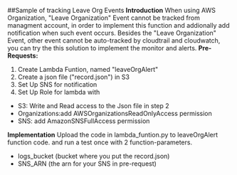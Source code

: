 ##Sample of tracking Leave Org Events
**Introduction**
When using AWS Organization, "Leave Organization" Event cannot be tracked from managment account, in order to implement this function and addionally add notification when such event occurs. Besides the "Leave Organization" Event, other event cannot be auto-tracked by cloudtrail and cloudwatch, you can try the this solution to implement the monitor and alerts. 
**Pre-Requests:**
1. Create Lambda Funtion, named "leaveOrgAlert"
2. Create a json file ("record.json") in S3
3. Set Up SNS for notification
4. Set Up Role for lambda with
- S3: Write and Read access to the Json file in step 2
- Organizations:add AWSOrganizationsReadOnlyAccess permission
- SNS: add AmazonSNSFullAccess permission

**Implementation**
Upload the code in lambda_funtion.py to leaveOrgAlert function code. and run a test once with 2 function-parameters.
- logs_bucket (bucket where you put the record.json)
- SNS_ARN (the arn for your SNS in pre-request)